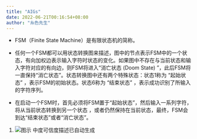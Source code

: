 ```yaml
---
title: "AIGs"
date: 2022-06-21T00:16:54+08:00
author: "糸色先生"
---
```



-   FSM（Finite State Machine）是有限状态机的简称。

-   任何一个FSM都可以用状态转换图来描述，图中的节点表示FSM中的一个状态，有向加权边表示输入字符时状态的变化。如果图中不存在与当前状态和输入字符对应的有向边，则FSM将进入“消亡状态
    (Doom State)
    ”，此后FSM将一直保持“消亡状态”。状态转换图中还有两个特殊状态：状态1称为
    “起始状态” ，表示FSM的初始状态。状态6称为 “结束状态”
    ，表示成功识别了所输入的字符序列。

-   在启动一个FSM时，首先必须将FSM置于“起始状态”，然后输入一系列字符，将从当前状态转换到另一个状态
    ，或者仍然保持在当前状态，最终，FSM会到达“结束状态”或者“消亡状态”。

1.  ![图示 中度可信度描述已自动生成](media/20.png)
